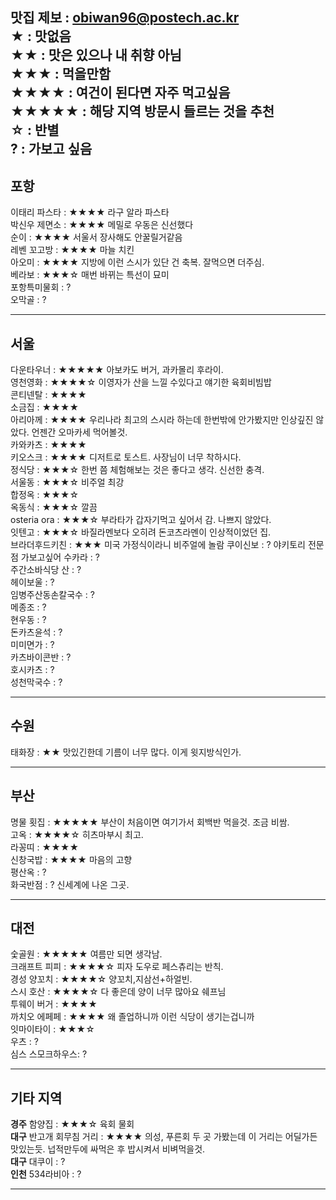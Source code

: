 맛집 제보 : obiwan96@postech.ac.kr   
★ : 맛없음  
★★ : 맛은 있으나 내 취향 아님  
★★★ : 먹을만함  
★★★★ : 여건이 된다면 자주 먹고싶음  
★★★★★ : 해당 지역 방문시 들르는 것을 추천  
☆ : 반별  
? : 가보고 싶음  
---

## 포항
이태리 파스타 : ★★★★ 라구 알라 파스타  
박신우 제면소 : ★★★★ 메밀로 우동은 신선했다  
순이 : ★★★★ 서울서 장사해도 안꿀릴거같음  
레벤 꼬고방 : ★★★★ 마늘 치킨  
아오미 : ★★★★ 지방에 이런 스시가 있단 건 축복. 잘먹으면 더주심.  
베라보 : ★★★☆ 매번 바뀌는 특선이 묘미  
포항특미물회 : ?  
오막골 : ?  
***

## 서울
다운타우너 : ★★★★★ 아보카도 버거, 과카몰리 후라이.  
영천영화 : ★★★★☆ 이영자가 산을 느낄 수있다고 얘기한 육회비빔밥  
콘티넨탈 : ★★★★  
소금집 : ★★★★  
아리아께 : ★★★★ 우리나라 최고의 스시라 하는데 한번밖에 안가봤지만 인상깊진 않았다. 언젠간 오마카세 먹어볼것.  
카와카츠 : ★★★★  
키오스크 : ★★★★ 디저트로 토스트. 사장님이 너무 착하시다.  
정식당 : ★★★☆ 한번 쯤 체험해보는 것은 좋다고 생각. 신선한 충격.  
서울동 : ★★★☆ 비주얼 최강  
합정옥 : ★★★☆  
옥동식 : ★★★☆ 깔끔  
osteria ora : ★★★☆ 부라타가 갑자기먹고 싶어서 감. 나쁘지 않았다.  
잇텐고 : ★★★☆ 바질라멘보다 오히려 돈코츠라멘이 인상적이었던 집.  
브라더후드키친 : ★★★ 미국 가정식이라니 비주얼에 놀람
쿠이신보 : ? 야키토리 전문점 가보고싶어
수카라 : ?  
주간소바식당 산 : ?  
헤이보울 : ?  
임병주산동손칼국수 : ?  
메종조 : ?  
현우동 : ?  
돈카츠윤석 : ?  
미미면가 : ?  
카츠바이콘반 : ?  
호시카츠 : ?  
성천막국수 : ?  
***

## 수원
태화장 : ★★ 맛있긴한데 기름이 너무 많다. 이게 윗지방식인가.  
***

## 부산
명물 횟집 : ★★★★★ 부산이 처음이면 여기가서 회백반 먹을것. 조금 비쌈.  
고옥 : ★★★★☆ 히츠마부시 최고.  
라꽁띠 : ★★★★  
신창국밥 : ★★★★ 마음의 고향  
평산옥 : ?  
화국반점 : ? 신세계에 나온 그곳.
***

## 대전
숯골원 : ★★★★★ 여름만 되면 생각남.  
크래프트 피피 : ★★★★☆ 피자 도우로 페스츄리는 반칙.  
경성 양꼬치 : ★★★★☆ 양꼬치,지삼선+하얼빈.  
스시 호산 : ★★★★☆ 다 좋은데 양이 너무 많아요 쉐프님  
투웨이 버거 : ★★★★  
까치오 에페페 : ★★★★ 왜 졸업하니까 이런 식당이 생기는겁니까  
잇마이타이 : ★★★☆  
우츠 : ?  
심스 스모크하우스: ?  
***

## 기타 지역
__경주__ 함양집 : ★★★☆ 육회 물회  
__대구__ 반고개 회무침 거리 : ★★★★ 의성, 푸른회 두 곳 가봤는데 이 거리는 어딜가든 맛있는듯. 넙적만두에 싸먹은 후 밥시켜서 비벼먹을것.  
__대구__ 대쿠이 : ?  
__인천__ 534라비아 : ?  
***
